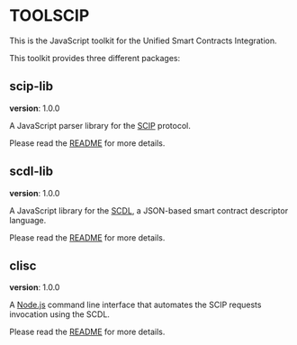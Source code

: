 # TOOLSCIP

This is the JavaScript toolkit for the Unified Smart Contracts Integration.

This toolkit provides three different packages:

## scip-lib

__version__: 1.0.0

A JavaScript parser library for the [SCIP](https://github.com/lampajr/scip) protocol.

Please read the [README](https://github.com/lampajr/toolscip/blob/master/packages/scip-lib/README.md) for more details.

## scdl-lib

__version__: 1.0.0

A JavaScript library for the [SCDL](https://github.com/floriandanielit/scdl), a JSON-based smart contract descriptor language.

Please read the [README](https://github.com/lampajr/toolscip/blob/master/packages/scdl-lib/README.md) for more details.

## clisc

__version__: 1.0.0

A [Node.js](https://nodejs.org/it/) command line interface that automates the SCIP requests invocation using the SCDL.

Please read the [README](https://github.com/lampajr/toolscip/blob/master/packages/clisc/README.md) for more details.